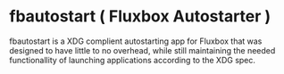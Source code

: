 fbautostart ( Fluxbox Autostarter )
===================================

fbautostart is a XDG complient autostarting app for Fluxbox that was designed to have little to no overhead,
while still maintaining the needed functionallity of launching applications according to the XDG spec.
